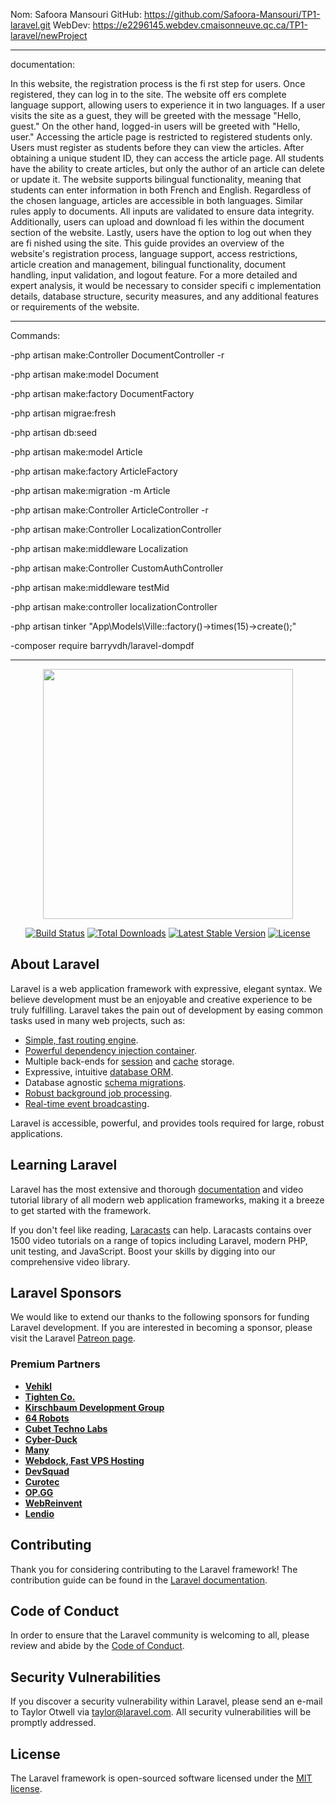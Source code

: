 
Nom: Safoora Mansouri
GitHub: https://github.com/Safoora-Mansouri/TP1-laravel.git
WebDev: https://e2296145.webdev.cmaisonneuve.qc.ca/TP1-laravel/newProject

-------------------------------------------------------------------------------------------------------------------
documentation:

In this website, the registration process is the fi rst step for users. Once registered, they can log in to the site. The website off ers complete language support, allowing users to experience it in two languages. If a user visits the site as a guest, they will be greeted with the message "Hello, guest." On the other hand, logged-in users will be greeted with "Hello, user."
Accessing the article page is restricted to registered students only.
Users must register as students before they can view the articles. After obtaining a unique student ID, they can access the article page. All students have the ability to create articles, but only the author of an article can delete or update it. The website supports bilingual functionality, meaning that students can enter information in both French and English. Regardless of the chosen language, articles are accessible in both languages.
Similar rules apply to documents. All inputs are validated to ensure data integrity. Additionally, users can upload and download fi les within the document section of the website. Lastly, users have the option to log out when they are fi nished using the site.
This guide provides an overview of the website's registration process, language support, access restrictions, article creation and management, bilingual functionality,
document handling, input validation, and logout feature. For a more detailed and expert analysis, it would be necessary to consider specifi c implementation details, database structure, security measures, and any additional features or requirements of the website.

--------------------------------------------------------------------------------------------------------------------
Commands:

-php artisan make:Controller DocumentController -r

-php artisan make:model Document

-php artisan make:factory DocumentFactory

-php artisan migrae:fresh

-php artisan db:seed

-php artisan make:model Article

-php artisan make:factory ArticleFactory

-php artisan make:migration -m Article

-php artisan make:Controller ArticleController -r

-php artisan make:Controller LocalizationController

-php artisan make:middleware Localization

-php artisan make:Controller CustomAuthController

-php artisan make:middleware testMid

-php artisan make:controller localizationController

-php artisan tinker "App\Models\Ville::factory()->times(15)->create();"

-composer require barryvdh/laravel-dompdf


----------------------------------------------------------------------------------------------------------------------

<p align="center"><a href="https://laravel.com" target="_blank"><img src="https://raw.githubusercontent.com/laravel/art/master/logo-lockup/5%20SVG/2%20CMYK/1%20Full%20Color/laravel-logolockup-cmyk-red.svg" width="400"></a></p>

<p align="center">
<a href="https://travis-ci.org/laravel/framework"><img src="https://travis-ci.org/laravel/framework.svg" alt="Build Status"></a>
<a href="https://packagist.org/packages/laravel/framework"><img src="https://img.shields.io/packagist/dt/laravel/framework" alt="Total Downloads"></a>
<a href="https://packagist.org/packages/laravel/framework"><img src="https://img.shields.io/packagist/v/laravel/framework" alt="Latest Stable Version"></a>
<a href="https://packagist.org/packages/laravel/framework"><img src="https://img.shields.io/packagist/l/laravel/framework" alt="License"></a>
</p>

## About Laravel

Laravel is a web application framework with expressive, elegant syntax. We believe development must be an enjoyable and creative experience to be truly fulfilling. Laravel takes the pain out of development by easing common tasks used in many web projects, such as:

- [Simple, fast routing engine](https://laravel.com/docs/routing).
- [Powerful dependency injection container](https://laravel.com/docs/container).
- Multiple back-ends for [session](https://laravel.com/docs/session) and [cache](https://laravel.com/docs/cache) storage.
- Expressive, intuitive [database ORM](https://laravel.com/docs/eloquent).
- Database agnostic [schema migrations](https://laravel.com/docs/migrations).
- [Robust background job processing](https://laravel.com/docs/queues).
- [Real-time event broadcasting](https://laravel.com/docs/broadcasting).

Laravel is accessible, powerful, and provides tools required for large, robust applications.

## Learning Laravel

Laravel has the most extensive and thorough [documentation](https://laravel.com/docs) and video tutorial library of all modern web application frameworks, making it a breeze to get started with the framework.

If you don't feel like reading, [Laracasts](https://laracasts.com) can help. Laracasts contains over 1500 video tutorials on a range of topics including Laravel, modern PHP, unit testing, and JavaScript. Boost your skills by digging into our comprehensive video library.

## Laravel Sponsors

We would like to extend our thanks to the following sponsors for funding Laravel development. If you are interested in becoming a sponsor, please visit the Laravel [Patreon page](https://patreon.com/taylorotwell).

### Premium Partners

- **[Vehikl](https://vehikl.com/)**
- **[Tighten Co.](https://tighten.co)**
- **[Kirschbaum Development Group](https://kirschbaumdevelopment.com)**
- **[64 Robots](https://64robots.com)**
- **[Cubet Techno Labs](https://cubettech.com)**
- **[Cyber-Duck](https://cyber-duck.co.uk)**
- **[Many](https://www.many.co.uk)**
- **[Webdock, Fast VPS Hosting](https://www.webdock.io/en)**
- **[DevSquad](https://devsquad.com)**
- **[Curotec](https://www.curotec.com/services/technologies/laravel/)**
- **[OP.GG](https://op.gg)**
- **[WebReinvent](https://webreinvent.com/?utm_source=laravel&utm_medium=github&utm_campaign=patreon-sponsors)**
- **[Lendio](https://lendio.com)**

## Contributing

Thank you for considering contributing to the Laravel framework! The contribution guide can be found in the [Laravel documentation](https://laravel.com/docs/contributions).

## Code of Conduct

In order to ensure that the Laravel community is welcoming to all, please review and abide by the [Code of Conduct](https://laravel.com/docs/contributions#code-of-conduct).

## Security Vulnerabilities

If you discover a security vulnerability within Laravel, please send an e-mail to Taylor Otwell via [taylor@laravel.com](mailto:taylor@laravel.com). All security vulnerabilities will be promptly addressed.

## License

The Laravel framework is open-sourced software licensed under the [MIT license](https://opensource.org/licenses/MIT).
